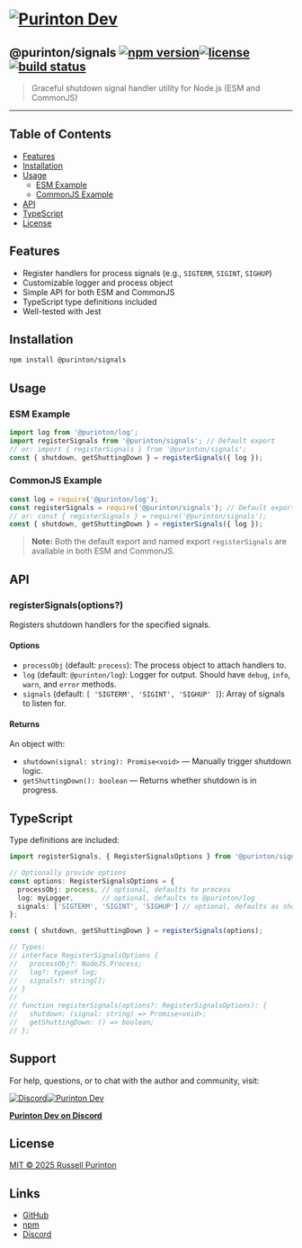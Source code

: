 # [![Purinton Dev](https://purinton.us/logos/brand.png)](https://discord.gg/QSBxQnX7PF)

## @purinton/signals [![npm version](https://img.shields.io/npm/v/@purinton/signals.svg)](https://www.npmjs.com/package/@purinton/signals)[![license](https://img.shields.io/github/license/purinton/signals.svg)](LICENSE)[![build status](https://github.com/purinton/signals/actions/workflows/nodejs.yml/badge.svg)](https://github.com/purinton/signals/actions)

> Graceful shutdown signal handler utility for Node.js (ESM and CommonJS)

---

## Table of Contents

- [Features](#features)
- [Installation](#installation)
- [Usage](#usage)
  - [ESM Example](#esm-example)
  - [CommonJS Example](#commonjs-example)
- [API](#api)
- [TypeScript](#typescript)
- [License](#license)

## Features

- Register handlers for process signals (e.g., `SIGTERM`, `SIGINT`, `SIGHUP`)
- Customizable logger and process object
- Simple API for both ESM and CommonJS
- TypeScript type definitions included
- Well-tested with Jest

## Installation

```bash
npm install @purinton/signals
```

## Usage

### ESM Example

```js
import log from '@purinton/log';
import registerSignals from '@purinton/signals'; // Default export
// or: import { registerSignals } from '@purinton/signals';
const { shutdown, getShuttingDown } = registerSignals({ log });
```

### CommonJS Example

```js
const log = require('@purinton/log');
const registerSignals = require('@purinton/signals'); // Default export
// or: const { registerSignals } = require('@purinton/signals');
const { shutdown, getShuttingDown } = registerSignals({ log });
```

> **Note:** Both the default export and named export `registerSignals` are available in both ESM and CommonJS.

## API

### registerSignals(options?)

Registers shutdown handlers for the specified signals.

#### Options

- `processObj` (default: `process`): The process object to attach handlers to.
- `log` (default: `@purinton/log`): Logger for output. Should have `debug`, `info`, `warn`, and `error` methods.
- `signals` (default: `[ 'SIGTERM', 'SIGINT', 'SIGHUP' ]`): Array of signals to listen for.

#### Returns

An object with:

- `shutdown(signal: string): Promise<void>` — Manually trigger shutdown logic.
- `getShuttingDown(): boolean` — Returns whether shutdown is in progress.

## TypeScript

Type definitions are included:

```ts
import registerSignals, { RegisterSignalsOptions } from '@purinton/signals';

// Optionally provide options
const options: RegisterSignalsOptions = {
  processObj: process, // optional, defaults to process
  log: myLogger,       // optional, defaults to @purinton/log
  signals: ['SIGTERM', 'SIGINT', 'SIGHUP'] // optional, defaults as shown
};

const { shutdown, getShuttingDown } = registerSignals(options);

// Types:
// interface RegisterSignalsOptions {
//   processObj?: NodeJS.Process;
//   log?: typeof log;
//   signals?: string[];
// }
//
// function registerSignals(options?: RegisterSignalsOptions): {
//   shutdown: (signal: string) => Promise<void>;
//   getShuttingDown: () => boolean;
// };
```

## Support

For help, questions, or to chat with the author and community, visit:

[![Discord](https://purinton.us/logos/discord_96.png)](https://discord.gg/QSBxQnX7PF)[![Purinton Dev](https://purinton.us/logos/purinton_96.png)](https://discord.gg/QSBxQnX7PF)

**[Purinton Dev on Discord](https://discord.gg/QSBxQnX7PF)**

## License

[MIT © 2025 Russell Purinton](LICENSE)

## Links

- [GitHub](https://github.com/purinton/signals)
- [npm](https://www.npmjs.com/package/@purinton/signals)
- [Discord](https://discord.gg/QSBxQnX7PF)
